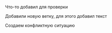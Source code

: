 Что-то добавил для проверки

Добавили новую ветку, для этого добавил текст

Создаем конфликтную ситуацию